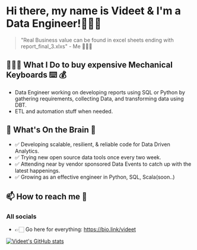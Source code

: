 
# Hi there, my name is Videet & I'm a Data Engineer!🧑🏻‍💻 
> "Real Business value can be found in excel sheets ending with report_final_3.xlxs" - Me 🤷🏻‍♂️

## 🧑🏻‍💻 What I Do to buy expensive Mechanical Keyboards ⌨️ 💰
* Data Engineer working on developing reports using SQL or Python by gathering requirements, collecting Data, and transforming data using DBT.
* ETL and automation stuff when needed.

## 🤔  What's On the Brain 🧠 

* ✅ Developing scalable, resilient, & reliable code for Data Driven Analytics.
* ✅ Trying new open source data tools once every two week.
* ✅ Attending near by vendor sponsored Data Events to catch up with the latest happenings.
* ✅ Growing as an effective engineer in Python, SQL, Scala(soon..)

## 📫 How to reach me 💬 
### All socials
* 👉🏻 Go here for everything: https://bio.link/videet


[![Videet's GitHub stats](https://github-readme-stats.vercel.app/api?username=videetm)](https://github.com/anuraghazra/github-readme-stats) 
